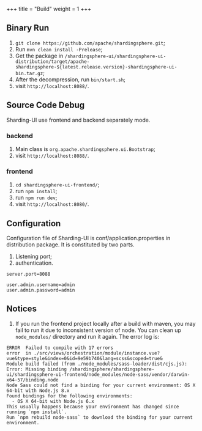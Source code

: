 +++
title = "Build"
weight = 1
+++

## Binary Run

1. `git clone https://github.com/apache/shardingsphere.git`;
1. Run `mvn clean install -Prelease`;
1. Get the package in `/shardingsphere-ui/shardingsphere-ui-distribution/target/apache-shardingsphere-${latest.release.version}-shardingsphere-ui-bin.tar.gz`;
1. After the decompression, run `bin/start.sh`;
1. visit `http://localhost:8088/`.

## Source Code Debug

Sharding-UI use frontend and backend separately mode.

### backend

1. Main class is `org.apache.shardingsphere.ui.Bootstrap`;
1. visit `http://localhost:8088/`.

### frontend

1. `cd shardingsphere-ui-frontend/`;
1. run `npm install`;
1. run `npm run dev`;
1. visit `http://localhost:8080/`.

## Configuration

Configuration file of Sharding-UI is conf/application.properties in distribution package. It is constituted by two parts.

1. Listening port;
1. authentication.

```properties
server.port=8088

user.admin.username=admin
user.admin.password=admin
```

## Notices

1. If you run the frontend project locally after a build with maven, you may fail to run it due to inconsistent version of node. 
You can clean up `node_modules/` directory and run it again. The error log is: 

```
ERROR  Failed to compile with 17 errors
error  in ./src/views/orchestration/module/instance.vue?vue&type=style&index=0&id=9e59b740&lang=scss&scoped=true&
Module build failed (from ./node_modules/sass-loader/dist/cjs.js):
Error: Missing binding /shardingsphere/shardingsphere-ui/shardingsphere-ui-frontend/node_modules/node-sass/vendor/darwin-x64-57/binding.node
Node Sass could not find a binding for your current environment: OS X 64-bit with Node.js 8.x
Found bindings for the following environments:
  - OS X 64-bit with Node.js 6.x
This usually happens because your environment has changed since running `npm install`.
Run `npm rebuild node-sass` to download the binding for your current environment.
```
